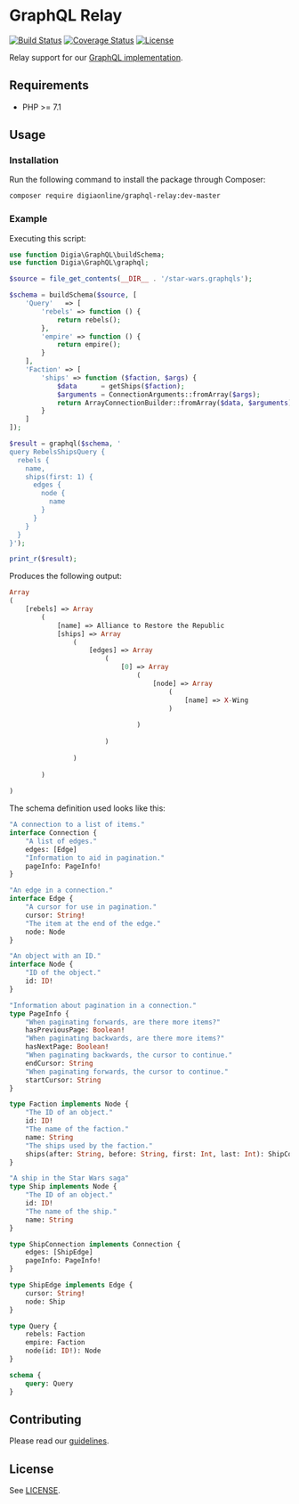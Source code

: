 # GraphQL Relay

[![Build Status](https://travis-ci.org/digiaonline/graphql-relay-php.svg?branch=master)](https://travis-ci.org/digiaonline/graphql-relay-php)
[![Coverage Status](https://coveralls.io/repos/github/digiaonline/graphql-relay-php/badge.svg?branch=master)](https://coveralls.io/github/digiaonline/graphql-relay-php?branch=master)
[![License](https://img.shields.io/badge/license-MIT-blue.svg)](https://raw.githubusercontent.com/digiaonline/graphql-relay-php/master/LICENSE)

Relay support for our [GraphQL implementation](https://github.com/digiaonline/graphql-php/).

## Requirements

* PHP >= 7.1

## Usage

### Installation

Run the following command to install the package through Composer:

```sh
composer require digiaonline/graphql-relay:dev-master
```

### Example

Executing this script:

```php
use function Digia\GraphQL\buildSchema;
use function Digia\GraphQL\graphql;

$source = file_get_contents(__DIR__ . '/star-wars.graphqls');

$schema = buildSchema($source, [
    'Query'   => [
        'rebels' => function () {
            return rebels();
        },
        'empire' => function () {
            return empire();
        }
    ],
    'Faction' => [
        'ships' => function ($faction, $args) {
            $data      = getShips($faction);
            $arguments = ConnectionArguments::fromArray($args);
            return ArrayConnectionBuilder::fromArray($data, $arguments);
        }
    ]
]);

$result = graphql($schema, '
query RebelsShipsQuery {
  rebels {
    name,
    ships(first: 1) {
      edges {
        node {
          name
        }
      }
    }
  }
}');

print_r($result);
```

Produces the following output:

```php
Array
(
    [rebels] => Array
        (
            [name] => Alliance to Restore the Republic
            [ships] => Array
                (
                    [edges] => Array
                        (
                            [0] => Array
                                (
                                    [node] => Array
                                        (
                                            [name] => X-Wing
                                        )
                                        
                                )
                                
                        )
                        
                )
                
        )
        
)
```

The schema definition used looks like this:

```graphql schema
"A connection to a list of items."
interface Connection {
    "A list of edges."
    edges: [Edge]
    "Information to aid in pagination."
    pageInfo: PageInfo!
}

"An edge in a connection."
interface Edge {
    "A cursor for use in pagination."
    cursor: String!
    "The item at the end of the edge."
    node: Node
}

"An object with an ID."
interface Node {
    "ID of the object."
    id: ID!
}

"Information about pagination in a connection."
type PageInfo {
    "When paginating forwards, are there more items?"
    hasPreviousPage: Boolean!
    "When paginating backwards, are there more items?"
    hasNextPage: Boolean!
    "When paginating backwards, the cursor to continue."
    endCursor: String
    "When paginating forwards, the cursor to continue."
    startCursor: String
}

type Faction implements Node {
    "The ID of an object."
    id: ID!
    "The name of the faction."
    name: String
    "The ships used by the faction."
    ships(after: String, before: String, first: Int, last: Int): ShipConnection
}

"A ship in the Star Wars saga"
type Ship implements Node {
    "The ID of an object."
    id: ID!
    "The name of the ship."
    name: String
}

type ShipConnection implements Connection {
    edges: [ShipEdge]
    pageInfo: PageInfo!
}

type ShipEdge implements Edge {
    cursor: String!
    node: Ship
}

type Query {
    rebels: Faction
    empire: Faction
    node(id: ID!): Node
}

schema {
    query: Query
}
```

## Contributing

Please read our [guidelines](.github/CONTRIBUTING.md).

## License

See [LICENSE](LICENSE).
